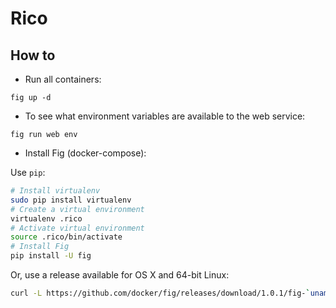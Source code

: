 Rico
====

How to
------

* Run all containers:

`fig up -d`

* To see what environment variables are available to the web service:

`fig run web env`

* Install Fig (docker-compose):

Use `pip`:

```bash
# Install virtualenv
sudo pip install virtualenv
# Create a virtual environment
virtualenv .rico
# Activate virtual environment
source .rico/bin/activate
# Install Fig
pip install -U fig
```

Or, use a release available for OS X and 64-bit Linux:

```bash
curl -L https://github.com/docker/fig/releases/download/1.0.1/fig-`uname -s`-`uname -m` > /usr/local/bin/fig; chmod +x /usr/local/bin/fig
```
